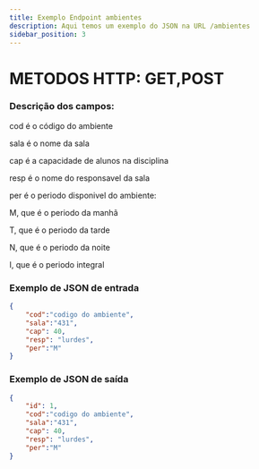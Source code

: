 ```yaml
---
title: Exemplo Endpoint ambientes
description: Aqui temos um exemplo do JSON na URL /ambientes 
sidebar_position: 3
---
```

# METODOS HTTP: GET,POST
### Descrição dos campos:

cod é o código do ambiente

sala é o nome da sala

cap é a capacidade de alunos na disciplina

resp é o nome do responsavel da sala

per é o periodo disponivel do ambiente:

M, que é o periodo da manhã 

T, que é o periodo da tarde 

N, que é o periodo da noite 

I, que é o periodo integral 

### Exemplo de JSON de entrada
```json    
{
    "cod":"codigo do ambiente",
    "sala":"431",
    "cap": 40,
    "resp": "lurdes",
    "per":"M"
}
```   
### Exemplo de JSON de saída
```json    
{
    "id": 1,
    "cod":"codigo do ambiente",
    "sala":"431",
    "cap": 40,
    "resp": "lurdes",
    "per":"M"
}
```    